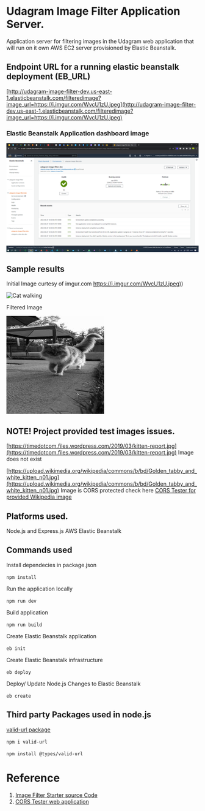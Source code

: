 # Udagram Image Filter Application Server.
Application server for filtering images in the Udagram web application that will run on it own AWS EC2 server provisioned by Elastic Beanstalk.

## Endpoint URL for a running elastic beanstalk deployment (EB_URL)
[http://udagram-image-filter-dev.us-east-1.elasticbeanstalk.com/filteredimage?image_url=https://i.imgur.com/WvcU1zU.jpeg](http://udagram-image-filter-dev.us-east-1.elasticbeanstalk.com/filteredimage?image_url=https://i.imgur.com/WvcU1zU.jpeg)

### Elastic Beanstalk Application dashboard image
![Elastic Beanstalk Application dashboard image](deployment_screenshots/deployment-screenshot-udagrma-image-filter-elastic-beanstalk-application-dash-atfter-typescript-corrections.png)

## Sample results
Initial Image curtesy of imgur.com [https://i.imgur.com/WvcU1zU.jpeg)](https://i.imgur.com/WvcU1zU.jpeg))

![Cat walking](https://i.imgur.com/WvcU1zU.jpeg)


Filtered Image

![Filtered cat image](images/filteredimage.jpg)


## NOTE! Project provided test images issues.
[https://timedotcom.files.wordpress.com/2019/03/kitten-report.jpg](https://timedotcom.files.wordpress.com/2019/03/kitten-report.jpg)
Image does not exist

[https://upload.wikimedia.org/wikipedia/commons/b/bd/Golden_tabby_and_white_kitten_n01.jpg](https://upload.wikimedia.org/wikipedia/commons/b/bd/Golden_tabby_and_white_kitten_n01.jpg) Image is CORS protected check here [CORS Tester for provided Wikipedia image](https://cors-test.codehappy.dev/?url=https%3A%2F%2Fupload.wikimedia.org%2Fwikipedia%2Fcommons%2Fb%2Fbd%2FGolden_tabby_and_white_kitten_n01.jpg&method=get)

## Platforms used.
Node.js and Express.js
AWS Elastic Beanstalk

## Commands used
Install dependecies in package.json

```npm install```

Run the application locally

```npm run dev```

Build application

```npm run build```

Create Elastic Beanstalk application 

```eb init```

Create Elastic Beanstalk infrastructure

```eb deploy```

Deploy/ Update Node.js Changes to Elastic Beanstalk

```eb create```

## Third party Packages used in node.js
[valid-url package](https://www.npmjs.com/package/valid-url)

```npm i valid-url```

```npm install @types/valid-url```

# Reference
1. [Image Filter Starter source Code](https://github.com/udacity/cloud-developer/tree/master/course-02/project/image-filter-starter-code)
2. [CORS Tester web application](https://cors-test.codehappy.dev)
